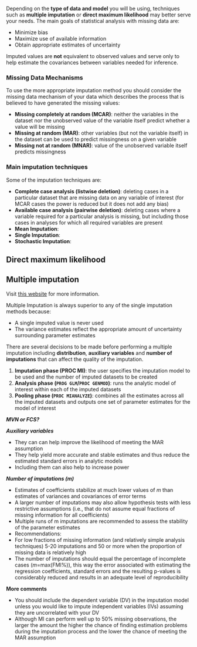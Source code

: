 Depending on the **type of data and model** you will be using, techniques such as **multiple imputation** or **direct maximum likelihood** may better serve your needs. The main goals of statistical analysis with missing data are:

* Minimize bias
* Maximize use of available information
* Obtain appropriate estimates of uncertainty

Imputed values are **not** equivalent to observed values and serve only to help estimate the covariances between variables needed for inference.

### Missing Data Mechanisms

To use the more appropriate imputation method you should consider the missing data mechanism of your data which describes the process that is believed to have generated the missing values:

* **Missing completely at random (MCAR)**:  neither the variables in the dataset nor the unobserved value of the variable itself predict whether a value will be missing
* **Missing at random (MAR)**: other variables (but not the variable itself) in the dataset can be used to predict missingness on a given variable
* **Missing not at random (MNAR)**: value of the unobserved variable itself predicts missingness

### Main imputation techniques

Some of the imputation techniques are:

* **Complete case analysis (listwise deletion)**:  deleting cases in a particular dataset that are missing data on any variable of interest (for MCAR cases the power is reduced but it does not add any bias) 
* **Available case analysis (pairwise deletion)**:  deleting cases where a variable required for a particular analysis is missing, but including those cases in analyses for which all required variables are present
* **Mean Imputation**:
* **Single Imputation**:
* **Stochastic Imputation**: 

## Direct maximum likelihood

## Multiple imputation

Visit [this website](http://lnr.li/YdyXo) for more information.

Multiple Imputation is always superior to any of the single imputation methods because:

* A single imputed value is never used
* The variance estimates reflect the appropriate amount of uncertainty surrounding parameter estimates

There are several decisions to be made before performing a multiple imputation including **distribution**, **auxiliary variables** and **number of imputations** that can affect the quality of the imputation.

1. **Imputation phase (PROC MI)**:  the user specifies the imputation model to be used and the number 
	   of imputed datasets to be created
2. **Analysis phase (`PROG GLM`/`PROC GENMOD`)**: runs the analytic model of interest within each of the imputed datasets
3. **Pooling phase (`PROC MIANALYZE`)**: combines all the estimates across all the imputed datasets and outputs one set of parameter estimates for the model of interest

***MVN or FCS?***


***Auxiliary variables***

* They can can help improve the likelihood of meeting the MAR assumption 
* They help yield more accurate and stable estimates and thus reduce the estimated standard errors in analytic models 
*  Including them can also help to increase power

***Number of imputations (m)***

* Estimates of coefficients stabilize at much lower values of *m* than estimates of variances and covariances of error terms 
* A larger number of imputations may also allow hypothesis tests with less restrictive assumptions (i.e., that do not assume equal fractions of missing information for all coefficients)
* Multiple runs of m imputations are recommended to assess the stability of the parameter estimates
*  Recommendations: 
 *  For low fractions of missing information (and relatively simple analysis techniques) 5-20 imputations and 50 or more when the proportion of missing data is relatively high
 *  The number of imputations should equal the percentage of incomplete cases (*m*=max(FMI%)), this way the error associated with estimating the regression coefficients, standard errors and the resulting p-values is considerably reduced and results in an adequate level of reproducibility

**More comments**

* You should include the dependent variable (DV) in the imputation model unless you would like to impute independent variables (IVs) assuming they are uncorrelated with your DV
* Although MI can perform well up to 50% missing observations,  the larger the amount the higher the chance of finding estimation problems during the imputation process and the lower the chance of meeting the MAR assumption
